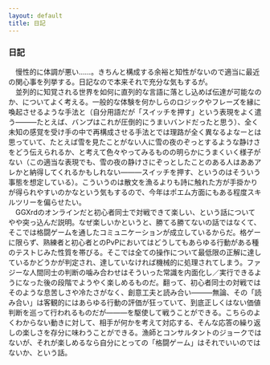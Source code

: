 ```yaml
---
layout: default
title: 日記
---
```

### 日記
　慢性的に体調が悪い……。きちんと構成する余裕と知性がないので適当に最近の関心事を列挙する。日記なので本来それで充分な気もするが。  
　並列的に知覚される世界を如何に直列的な言語に落とし込めば伝達が可能なのか、についてよく考える。一般的な体験を何かしらのロジックやフレーズを縁に喚起させるような手法と（自分用語だが「スイッチを押す」という表現をよく遣う―――たとえば、バンプはこれが圧倒的にうまいバンドだったと思う）、全く未知の感覚を受け手の中で再構成させる手法とでは理路が全く異なるよなーとは思っていて、たとえば雪を見たことがない人に雪の夜のぞっとするような静けさをどう伝えられるか、と考えて色々やってみるものの明らかにうまくいく様子がない（この適当な表現でも、雪の夜の静けさにぞっとしたことのある人はああアレかと納得してくれるかもしれない―――スイッチを押す、というのはそういう事態を想定している）。こういうのは散文を漁るよりも詩に触れた方が手掛かりが得られやすいのかなという気もするので、今年はポエム方面にもある程度スキルツリーを偏らせたい。  
　GGXrdのオンラインだと初心者同士で対戦できて楽しい、という話についてやや突っ込んだ説明。なぜ楽しいかというと、勝てる勝てないの話ではなくて、そこでは格闘ゲームを通したコミュニケーションが成立しているからだ。格ゲーに限らず、熟練者と初心者とのPvPにおいてはどうしてもあらゆる行動がある種のテストじみた性質を帯びる。そこでは全ての操作について最低限の正解に達しているかどうかが判定され、達していなければ機械的に処理されてしまう。ファジーな人間同士の判断の噛み合わせはそういった常識を内面化し／実行できるようになった後の段階でようやく楽しめるものだ。翻って、初心者同士の対戦ではそのような息苦しさや冷たさがなく、創意工夫と読み合い―――無論、その「読み合い」は客観的にはあらゆる行動の評価が狂っていて、到底正しくはない価値判断を巡って行われるものだが―――を駆使して戦うことができる。こちらのよくわからない動きに対して、相手が何かを考えて対応する、そんな応答の繰り返しの楽しさを存分に味わうことができる。漁師とコンサルタントのジョークではないが、それが楽しめるなら自分にとっての「格闘ゲーム」はそれでいいのではないか、という話。  
